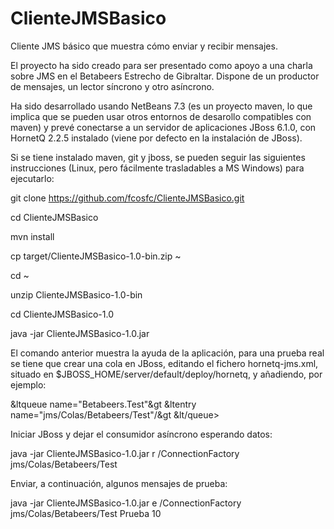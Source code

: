 ClienteJMSBasico
================

Cliente JMS básico que muestra cómo enviar y recibir mensajes.

El proyecto ha sido creado para ser presentado como apoyo a una charla sobre JMS en el Betabeers Estrecho de Gibraltar. Dispone de un productor de mensajes, un lector síncrono y otro asíncrono.

Ha sido desarrollado usando NetBeans 7.3 (es un proyecto maven, lo que implica que se pueden usar otros entornos de desarollo compatibles con maven) y prevé conectarse a un servidor de aplicaciones JBoss 6.1.0, con HornetQ 2.2.5 instalado (viene por defecto en la instalación de JBoss).

Si se tiene instalado maven, git y jboss, se pueden seguir las siguientes instrucciones (Linux, pero fácilmente trasladables a MS Windows) para ejecutarlo:

   git clone https://github.com/fcosfc/ClienteJMSBasico.git
   
   cd ClienteJMSBasico
   
   mvn install
   
   cp target/ClienteJMSBasico-1.0-bin.zip ~
   
   cd ~
   
   unzip ClienteJMSBasico-1.0-bin
   
   cd ClienteJMSBasico-1.0
   
   java -jar ClienteJMSBasico-1.0.jar

El comando anterior muestra la ayuda de la aplicación, para una prueba real se tiene que crear una cola en JBoss, editando el fichero hornetq-jms.xml, situado en $JBOSS_HOME/server/default/deploy/hornetq, y añadiendo, por ejemplo:

   &ltqueue name="Betabeers.Test"&gt
      &ltentry name="jms/Colas/Betabeers/Test"/&gt
   &lt/queue>
   
Iniciar JBoss y dejar el consumidor asíncrono esperando datos:

   java -jar ClienteJMSBasico-1.0.jar r /ConnectionFactory jms/Colas/Betabeers/Test
   
Enviar, a continuación, algunos mensajes de prueba:

   java -jar ClienteJMSBasico-1.0.jar e /ConnectionFactory jms/Colas/Betabeers/Test Prueba 10
